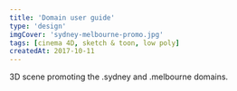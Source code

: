 ```yaml
---
title: 'Domain user guide'
type: 'design'
imgCover: 'sydney-melbourne-promo.jpg'
tags: [cinema 4D, sketch & toon, low poly]
createdAt: 2017-10-11
---
```


3D scene promoting the .sydney and .melbourne domains.
<!--more-->